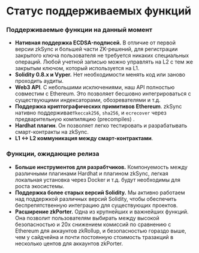 # Статус поддерживаемых функций

### Поддерживаемые функции на данный момент <a href="#currently-supported-features" id="currently-supported-features"></a>

* **Нативная поддержка ECDSA-подписей.** В отличие от первой версии zkSync и большей части ZK-решений, для регистрации закрытого ключа пользователя не требуется никаких специальных операций. Любой учетной записью можно управлять на L2 с тем же закрытым ключом, который используется на L1.
* **Solidity 0.8.x и Vyper.** Нет необходимости менять код или заново проходить аудиты.
* **Web3 API**. С небольшими исключениями, наш API полностью совместим с Ethereum. Это позволяет бесшовно интегрироваться с существующими индексаторами, обозревателями и т.д.
* **Поддержка криптографических примитивов Ethereum**. zkSync нативно поддерживает`keccak256`, `sha256`, и `ecrecover` через предварительную компиляцию (precompiles) .
* **Hardhat плагин**. Он позволяет легко тестировать и разрабатывать смарт-контракты на zkSync.
* **L1 <-> L2 коммуникация между смарт-контрактами**.

### Функции, ожидающие релиза <a href="#features-to-be-released-soon" id="features-to-be-released-soon"></a>

* **Больше инструментов для разрабтчиков.** Компонуемость между различными плагинами Hardhat и плагином zkSync, легкая локальная установка через Docker и т.д. будут необходимы для роста экосистемы.&#x20;
* **Поддержка более старых версий Solidity.** Мы активно работаем над поддержкой различных версий Solidity, чтобы обеспечить беспрепятственную интеграцию для существующих проектов.
* **Расширение zkPorter.** Одна из крупнейших и важнейших функций. Она позволит пользователям выбирать между высокой безопасностью и 20x снижением комиссий по сравнению с Ethereum для аккаунтов zkRollup, и безопасностью гораздо выше, чем у сайдчейна и почти постоянную стоимость тразакций в несколько центов для аккаунтов zkPorter.&#x20;
